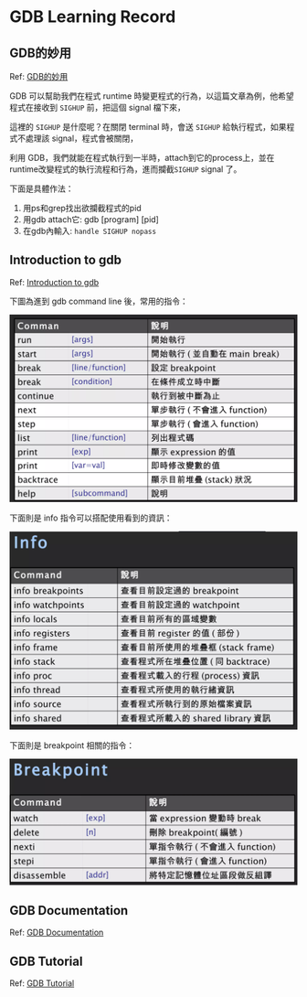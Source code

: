 # GDB Learning Record

## GDB的妙用
Ref: [GDB的妙用](https://blog.vgod.tw/2006/06/21/gdb%E7%9A%84%E5%A6%99%E7%94%A8/)

GDB 可以幫助我們在程式 runtime 時變更程式的行為，以這篇文章為例，他希望程式在接收到 ```SIGHUP``` 前，把這個 signal 檔下來，

這裡的 ```SIGHUP``` 是什麼呢？在關閉 terminal 時，會送 ```SIGHUP``` 給執行程式，如果程式不處理該 signal，程式會被關閉，

利用 GDB，我們就能在程式執行到一半時，attach到它的process上，並在runtime改變程式的執行流程和行為，進而攔截```SIGHUP``` signal 了。

下面是具體作法：

1. 用ps和grep找出欲攔截程式的pid
2. 用gdb attach它: gdb [program] [pid]
3. 在gdb內輸入: ```handle SIGHUP nopass```

## Introduction to gdb
Ref: [Introduction to gdb](https://www.slideshare.net/owenhsu/introduction-to-gdb-3790833)

下圖為進到 gdb command line 後，常用的指令：

![](./images/gdb_commands.png)

下面則是 info 指令可以搭配使用看到的資訊：

![](./images/gdb_info.png)

下面則是 breakpoint 相關的指令：

![](./images/gdb_breakpoint.png)

## GDB Documentation
Ref: [GDB Documentation](https://www.sourceware.org/gdb/documentation/)

## GDB Tutorial
Ref: [GDB Tutorial](https://www.youtube.com/watch?v=svG6OPyKsrw&t=41s)